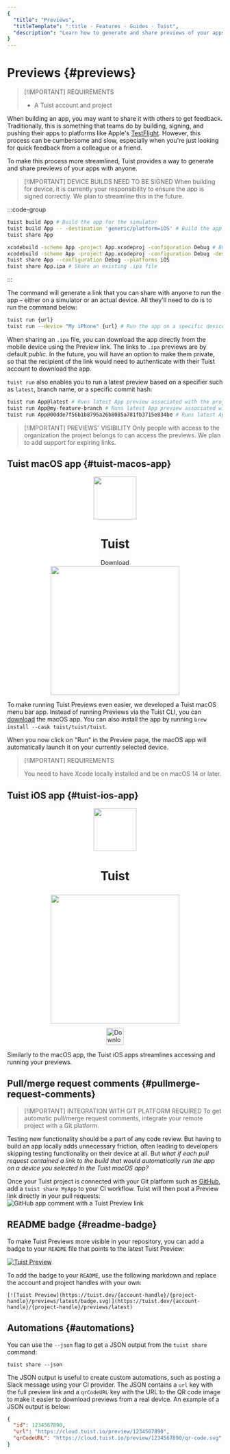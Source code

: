 ```yaml
---
{
  "title": "Previews",
  "titleTemplate": ":title · Features · Guides · Tuist",
  "description": "Learn how to generate and share previews of your apps with anyone."
}
---
```

# Previews {#previews}

> [!IMPORTANT] REQUIREMENTS
> - A <LocalizedLink href="/guides/server/accounts-and-projects">Tuist account and project</LocalizedLink>

When building an app, you may want to share it with others to get feedback.
Traditionally, this is something that teams do by building, signing, and pushing their apps to platforms like Apple's [TestFlight](https://developer.apple.com/testflight/).
However, this process can be cumbersome and slow, especially when you're just looking for quick feedback from a colleague or a friend.

To make this process more streamlined, Tuist provides a way to generate and share previews of your apps with anyone.

> [!IMPORTANT] DEVICE BUILDS NEED TO BE SIGNED
> When building for device, it is currently your responsibility to ensure the app is signed correctly. We plan to streamline this in the future.

:::code-group
```bash [Tuist Project]
tuist build App # Build the app for the simulator
tuist build App -- -destination 'generic/platform=iOS' # Build the app for the device
tuist share App
```
```bash [Xcode Project]
xcodebuild -scheme App -project App.xcodeproj -configuration Debug # Build the app for the simulator
xcodebuild -scheme App -project App.xcodeproj -configuration Debug -destination 'generic/platform=iOS' # Build the app for the device
tuist share App --configuration Debug --platforms iOS
tuist share App.ipa # Share an existing .ipa file
```
:::

The command will generate a link that you can share with anyone to run the app – either on a simulator or an actual device. All they'll need to do is to run the command below:

```bash
tuist run {url}
tuist run --device "My iPhone" {url} # Run the app on a specific device
```

When sharing an `.ipa` file, you can download the app directly from the mobile device using the Preview link.
The links to `.ipa` previews are by default _public_. In the future, you will have an option to make them private, so that the recipient of the link would need to authenticate with their Tuist account to download the app.

`tuist run` also enables you to run a latest preview based on a specifier such as `latest`, branch name, or a specific commit hash:

```bash
tuist run App@latest # Runs latest App preview associated with the project's default branch
tuist run App@my-feature-branch # Runs latest App preview associated with a given branch
tuist run App@00dde7f56b1b8795a26b8085a781fb3715e834be # Runs latest App preview associated with a given git commit sha
```

> [!IMPORTANT] PREVIEWS' VISIBILITY
> Only people with access to the organization the project belongs to can access the previews. We plan to add support for expiring links.

## Tuist macOS app {#tuist-macos-app}

<div style="display: flex; flex-direction: column; align-items: center;">
    <img src="/logo.png" style="height: 100px;" />
    <h1>Tuist</h1>
    <a href="https://tuist.dev/download" style="text-decoration: none;">Download</a>
    <img src="/images/guides/features/menu-bar-app.png" style="width: 300px;" />
</div>

To make running Tuist Previews even easier, we developed a Tuist macOS menu bar app. Instead of running Previews via the Tuist CLI, you can [download](https://tuist.dev/download) the macOS app. You can also install the app by running `brew install --cask tuist/tuist/tuist`.

When you now click on "Run" in the Preview page, the macOS app will automatically launch it on your currently selected device.

> [!IMPORTANT] REQUIREMENTS
>
> You need to have Xcode locally installed and be on macOS 14 or later.

## Tuist iOS app {#tuist-ios-app}

<div style="display: flex; flex-direction: column; align-items: center;">
    <img src="/images/guides/features/ios-icon.png" style="height: 100px;" />
    <h1 style="padding-top: 2px;">Tuist</h1>
    <img src="/images/guides/features/tuist-app.png" style="width: 300px; padding-top: 8px;" />
    <a href="https://apps.apple.com/us/app/tuist/id6748460335" target="_blank" style="padding-top: 10px;">
        <img src="https://developer.apple.com/assets/elements/badges/download-on-the-app-store.svg" alt="Download on the App Store" style="height: 40px;">
    </a>
</div>

Similarly to the macOS app, the Tuist iOS apps streamlines accessing and running your previews.

## Pull/merge request comments {#pullmerge-request-comments}

> [!IMPORTANT] INTEGRATION WITH GIT PLATFORM REQUIRED
> To get automatic pull/merge request comments, integrate your <LocalizedLink href="/guides/server/accounts-and-projects">remote project</LocalizedLink> with a <LocalizedLink href="/guides/server/authentication">Git platform</LocalizedLink>.

Testing new functionality should be a part of any code review. But having to build an app locally adds unnecessary friction, often leading to developers skipping testing functionality on their device at all. But *what if each pull request contained a link to the build that would automatically run the app on a device you selected in the Tuist macOS app?*

Once your Tuist project is connected with your Git platform such as [GitHub](https://github.com), add a <LocalizedLink href="/cli/share">`tuist share MyApp`</LocalizedLink> to your CI workflow. Tuist will then post a Preview link directly in your pull requests:
![GitHub app comment with a Tuist Preview link](/images/guides/features/github-app-with-preview.png)

## README badge {#readme-badge}

To make Tuist Previews more visible in your repository, you can add a badge to your `README` file that points to the latest Tuist Preview:

[![Tuist Preview](https://tuist.dev/Dimillian/IcySky/previews/latest/badge.svg)](https://tuist.dev/Dimillian/IcySky/previews/latest)

To add the badge to your `README`, use the following markdown and replace the account and project handles with your own:
```
[![Tuist Preview](https://tuist.dev/{account-handle}/{project-handle}/previews/latest/badge.svg)](https://tuist.dev/{account-handle}/{project-handle}/previews/latest)
```

## Automations {#automations}

You can use the `--json` flag to get a JSON output from the `tuist share` command:
```
tuist share --json
```

The JSON output is useful to create custom automations, such as posting a Slack message using your CI provider.
The JSON contains a `url` key with the full preview link and a `qrCodeURL` key with the URL to the QR code image
to make it easier to download previews from a real device. An example of a JSON output is below:
```json
{
  "id": 1234567890,
  "url": "https://cloud.tuist.io/preview/1234567890",
  "qrCodeURL": "https://cloud.tuist.io/preview/1234567890/qr-code.svg"
}
```
